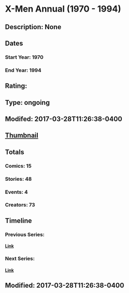 # X-Men Annual (1970 - 1994)
## Description: None
## Dates
### Start Year: 1970
### End Year: 1994
## Rating: 
## Type: ongoing
## Modifed: 2017-03-28T11:26:38-0400
## [Thumbnail](http://i.annihil.us/u/prod/marvel/i/mg/5/b0/588a224cb041b.jpg)
## Totals
### Comics: 15
### Stories: 48
### Events: 4
### Creators: 73
## Timeline
### Previous Series: 
#### [Link]()
### Next Series: 
#### [Link]()
## Modified: 2017-03-28T11:26:38-0400